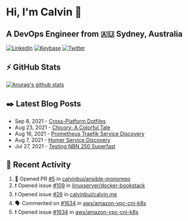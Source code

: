# Hi, I'm Calvin 🍭
## A DevOps Engineer from 🇦🇺 Sydney, Australia</h3>

[![LinkedIn](https://img.shields.io/badge/-c–bui-0077B5?style=flat-square&labelColor=0077B5&logo=LinkedIn&logoColor=white)](https://www.linkedin.com/in/c-bui/)
[![Keybase](https://img.shields.io/badge/-calvinbui-ff6f21?style=flat-square&labelColor=ff6f21&logo=Keybase&logoColor=white)](https://keybase.io/calvinbui)
[![Twitter](https://img.shields.io/badge/-ASAPCalvin-1DA1F2?style=flat-square&labelColor=1DA1F2&logo=Twitter&logoColor=white)](https://twitter.com/ASAPCalvin)

<!-- https://github.com/rishavanand/github-profilinator -->
## ⚡ GitHub Stats
[![Anurag's github stats](https://github-readme-stats.vercel.app/api?username=calvinbui&count_private=true&hide_title=true)](https://github.com/anuraghazra/github-readme-stats)

<!-- https://github.com/gautamkrishnar/blog-post-workflow -->
## ✒️ Latest Blog Posts

<!-- BLOG-POST-LIST:START -->
- Sep 8, 2021 - [Cross-Platform Dotfiles](https://calvin.me/cross-platform-dotfiles)
- Aug 23, 2021 - [Chicory: A Colorful Tale](https://calvin.me/chicory)
- Aug 16, 2021 - [Prometheus Traefik Service Discovery](https://calvin.me/prometheus-traefik-service-discovery)
- Aug 7, 2021 - [Homer Service Discovery](https://calvin.me/homer-service-discovery)
- Jul 27, 2021 - [Testing NBN 250 Superfast](https://calvin.me/testing-nbn-250-superfast)

<!-- BLOG-POST-LIST:END -->

## 🏃‍ Recent Activity

<!--START_SECTION:activity-->
1. 💪 Opened PR [#5](https://github.com/calvinbui/ansible-monorepo/pull/5) in [calvinbui/ansible-monorepo](https://github.com/calvinbui/ansible-monorepo)
2. ❗️ Opened issue [#109](https://github.com/linuxserver/docker-bookstack/issues/109) in [linuxserver/docker-bookstack](https://github.com/linuxserver/docker-bookstack)
3. ❗️ Opened issue [#26](https://github.com/calvinbui/calvin.me/issues/26) in [calvinbui/calvin.me](https://github.com/calvinbui/calvin.me)
4. 🗣 Commented on [#1634](https://github.com/aws/amazon-vpc-cni-k8s/issues/1634) in [aws/amazon-vpc-cni-k8s](https://github.com/aws/amazon-vpc-cni-k8s)
5. ❗️ Opened issue [#1634](https://github.com/aws/amazon-vpc-cni-k8s/issues/1634) in [aws/amazon-vpc-cni-k8s](https://github.com/aws/amazon-vpc-cni-k8s)
<!--END_SECTION:activity-->
